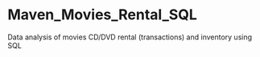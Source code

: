# Maven_Movies_Rental_SQL
Data analysis of movies CD/DVD rental (transactions) and inventory using SQL
